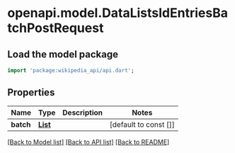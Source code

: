# openapi.model.DataListsIdEntriesBatchPostRequest

## Load the model package
```dart
import 'package:wikipedia_api/api.dart';
```

## Properties
Name | Type | Description | Notes
------------ | ------------- | ------------- | -------------
**batch** | [**List<ListEntryWrite>**](ListEntryWrite.md) |  | [default to const []]

[[Back to Model list]](../README.md#documentation-for-models) [[Back to API list]](../README.md#documentation-for-api-endpoints) [[Back to README]](../README.md)


